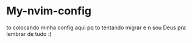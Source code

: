 # My-nvim-config
to colocando minha config aqui pq to tentando migrar e n sou Deus pra lembrar de tudo :)
